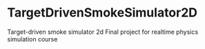 # TargetDrivenSmokeSimulator2D
Target-driven smoke simulator 2d
Final project for realtime physics simulation course